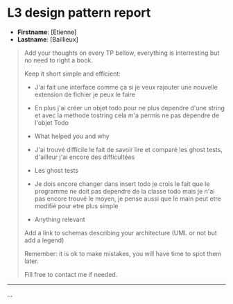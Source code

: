 # L3 design pattern report

- **Firstname**: [Etienne]
- **Lastname**: [Baillieux]


> Add your thoughts on every TP bellow, everything is interresting but no need to right a book.
> 
> Keep it short simple and efficient:
> 
> - J'ai fait une interface comme ça si je veux rajouter une nouvelle extension de fichier je peux le faire
> - En plus j'ai créer un objet todo pour ne plus dependre d'une string et avec la methode tostring cela m'a permis ne pas dependre de l'objet Todo
> 
> - What helped you and why
> - J'ai trouvé difficile le fait de savoir lire et comparé les ghost tests, d'ailleur j'ai encore des difficultées
> - Les ghost tests 
> - Je dois encore changer dans insert todo je crois le fait que le programme ne doit pas dependre de la classe todo mais je n'ai pas encore trouvé le moyen, je pense aussi que le main peut etre modifié pour etre plus simple
> - Anything relevant
> 
> Add a link to schemas describing your architecture (UML or not but add a legend)
> 
> Remember: it is ok to make mistakes, you will have time to spot them later.
> 
> Fill free to contact me if needed.

---
...
